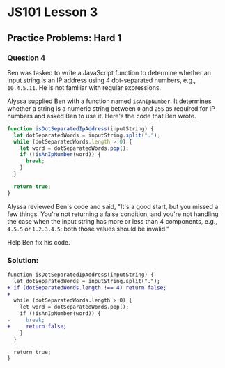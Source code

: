 # JS101 Lesson 3
## Practice Problems: Hard 1
### Question 4

Ben was tasked to write a JavaScript function to determine whether an input
string is an IP address using 4 dot-separated numbers, e.g., `10.4.5.11`. He is
not familiar with regular expressions.

Alyssa supplied Ben with a function named `isAnIpNumber`. It determines whether
a string is a numeric string between `0` and `255` as required for IP numbers
and asked Ben to use it. Here's the code that Ben wrote.

```js
function isDotSeparatedIpAddress(inputString) {
  let dotSeparatedWords = inputString.split(".");
  while (dotSeparatedWords.length > 0) {
    let word = dotSeparatedWords.pop();
    if (!isAnIpNumber(word)) {
      break;
    }
  }

  return true;
}
```

Alyssa reviewed Ben's code and said, "It's a good start, but you missed a few
things. You're not returning a false condition, and you're not handling the case
when the input string has more or less than 4 components, e.g., `4.5.5` or
`1.2.3.4.5`: both those values should be invalid."

Help Ben fix his code.

### Solution:
```diff
function isDotSeparatedIpAddress(inputString) {
  let dotSeparatedWords = inputString.split(".");
+ if (dotSeparatedWords.length !== 4) return false;
+
  while (dotSeparatedWords.length > 0) {
    let word = dotSeparatedWords.pop();
    if (!isAnIpNumber(word)) {
-     break;
+     return false;
    }
  }

  return true;
}
```